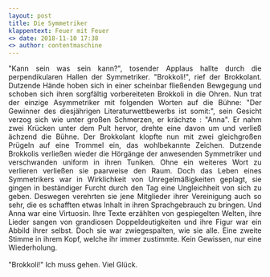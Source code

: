 ```yaml
---
layout: post
title: Die Symmetriker
klappentext: Feuer mit Feuer
<> date: 2018-11-10 17:38
<> author: contentmaschine
---
```


<p align="justify"> "Kann sein was sein kann?", tosender Applaus hallte durch die perpendikularen Hallen der Symmetriker. "Brokkoli!", rief der Brokkolant. Dutzende Hände hoben sich in einer scheinbar fließenden Bewgegung und schoben sich ihren sorgfältig vorbereiteten Brokkoli in die Ohren. Nun trat der einzige Asymmetriker mit folgenden Worten auf die Bühne: "Der Gewinner des diesjährigen Literaturwettbewerbs ist somit:", sein Gesicht verzog sich wie unter großen Schmerzen, er krächzte : "Anna". Er nahm zwei Krücken unter dem Pult hervor, drehte eine davon um und verließ ächzend die Bühne. Der Brokkolant klopfte nun mit zwei gleichgroßen Prügeln auf eine Trommel ein, das wohlbekannte Zeichen. Dutzende Brokkolis verließen wieder die Hörgänge der anwesenden Symmetriker und verschwanden uniform in ihren Tuniken. Ohne ein weiteres Wort zu verlieren verließen sie paarweise den Raum. Doch das Leben eines Symmetrikers war in Wirklichkeit von Unregelmäßigkeiten geplagt, sie gingen in beständiger Furcht durch den Tag eine Ungleichheit von sich zu geben. Deswegen verehrten sie jene Mitglieder ihrer Vereinigung auch so sehr, die es schafften etwas Inhalt in ihren Sprachgebrauch zu bringen. Und Anna war eine Virtuosin. Ihre Texte erzählten von gespiegelten Welten, ihre Lieder sangen von grandiosen Doppeldeutigkeiten und ihre Figur war ein Abbild ihrer selbst. Doch sie war zwiegespalten, wie sie alle. Eine zweite Stimme in ihrem Kopf, welche ihr immer zustimmte. Kein Gewissen, nur eine Wiederholung. 
<br> <br>
"Brokkoli!" Ich muss gehen. Viel Glück. </p>
